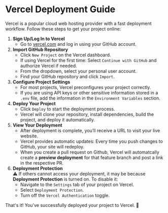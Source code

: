 # Vercel Deployment Guide

Vercel is a popular cloud web hosting provider with a fast deployment workflow. Follow these steps to get your project online:

1. **Sign Up/Log In to Vercel**  
   - Go to [vercel.com](https://vercel.com) and log in using your GitHub account.
2. **Import GitHub Repository**
   - Click `New Project` on the Vercel dashboard.
   - If using Vercel for the first time: Select `Continue with GitHub` and authorize Vercel if needed.
   - From the dropdown, select your personal user account.
   - Find your GitHub repository and click `Import`.
3. **Configure Project Settings**
   - For most projects, Vercel preconfigures your project correctly.
   - If you are using API keys or other sensitive information stored in a `.env` file, add the information in the `Environment Variables` section.
4. **Deploy Your Project**
   - Click `Deploy` to start the deployment process.
   - Vercel will clone your repository, install dependencies, build the project, and deploy it automatically.
5. **View Your Deployment**
   - After deployment is complete, you’ll receive a URL to visit your live website.
   - Vercel provides automatic updates: Every time you push changes to GitHub, your site will redeploy.
   - When you create a pull request on Github, Vercel will automatcally create a **preview deployment** for that feature branch and post a link in the respective PR.
6. **Deployment Protection**     
  ⚠️ If others cannot access your deployment, it may be because **Deployment Protection** is turned on. To disable it:  
   - Navigate to the `Settings` tab of your project on Vercel.
   - Select `Deployment Protection`.
   - Turn off the `Vercel Authentication` toggle.

That's it! You've successfully deployed your project to Vercel. 🎉
